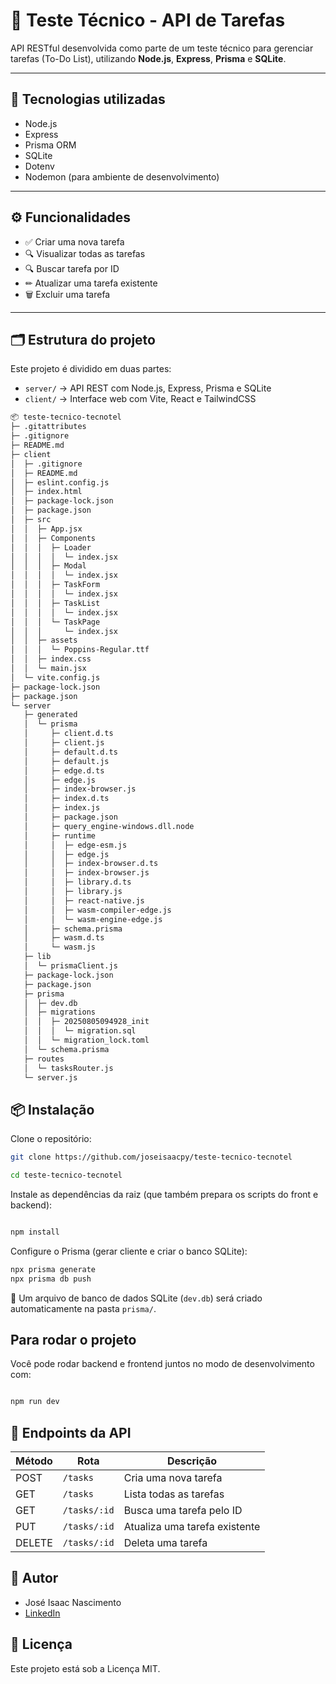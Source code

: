 # 🧪 Teste Técnico - API de Tarefas

API RESTful desenvolvida como parte de um teste técnico para gerenciar tarefas (To-Do List), utilizando **Node.js**, **Express**, **Prisma** e **SQLite**.

---

## 🚀 Tecnologias utilizadas

- Node.js
- Express
- Prisma ORM
- SQLite
- Dotenv
- Nodemon (para ambiente de desenvolvimento)

---

## ⚙️ Funcionalidades

- ✅ Criar uma nova tarefa
- 🔍 Visualizar todas as tarefas
- 🔍 Buscar tarefa por ID
- ✏ Atualizar uma tarefa existente
- 🗑 Excluir uma tarefa

---

## 🗂 Estrutura do projeto

Este projeto é dividido em duas partes:

- `server/` → API REST com Node.js, Express, Prisma e SQLite
- `client/` → Interface web com Vite, React e TailwindCSS

```bash
📦 teste-tecnico-tecnotel
├─ .gitattributes
├─ .gitignore
├─ README.md
├─ client
│  ├─ .gitignore
│  ├─ README.md
│  ├─ eslint.config.js
│  ├─ index.html
│  ├─ package-lock.json
│  ├─ package.json
│  ├─ src
│  │  ├─ App.jsx
│  │  ├─ Components
│  │  │  ├─ Loader
│  │  │  │  └─ index.jsx
│  │  │  ├─ Modal
│  │  │  │  └─ index.jsx
│  │  │  ├─ TaskForm
│  │  │  │  └─ index.jsx
│  │  │  ├─ TaskList
│  │  │  │  └─ index.jsx
│  │  │  └─ TaskPage
│  │  │     └─ index.jsx
│  │  ├─ assets
│  │  │  └─ Poppins-Regular.ttf
│  │  ├─ index.css
│  │  └─ main.jsx
│  └─ vite.config.js
├─ package-lock.json
├─ package.json
└─ server
   ├─ generated
   │  └─ prisma
   │     ├─ client.d.ts
   │     ├─ client.js
   │     ├─ default.d.ts
   │     ├─ default.js
   │     ├─ edge.d.ts
   │     ├─ edge.js
   │     ├─ index-browser.js
   │     ├─ index.d.ts
   │     ├─ index.js
   │     ├─ package.json
   │     ├─ query_engine-windows.dll.node
   │     ├─ runtime
   │     │  ├─ edge-esm.js
   │     │  ├─ edge.js
   │     │  ├─ index-browser.d.ts
   │     │  ├─ index-browser.js
   │     │  ├─ library.d.ts
   │     │  ├─ library.js
   │     │  ├─ react-native.js
   │     │  ├─ wasm-compiler-edge.js
   │     │  └─ wasm-engine-edge.js
   │     ├─ schema.prisma
   │     ├─ wasm.d.ts
   │     └─ wasm.js
   ├─ lib
   │  └─ prismaClient.js
   ├─ package-lock.json
   ├─ package.json
   ├─ prisma
   │  ├─ dev.db
   │  ├─ migrations
   │  │  ├─ 20250805094928_init
   │  │  │  └─ migration.sql
   │  │  └─ migration_lock.toml
   │  └─ schema.prisma
   ├─ routes
   │  └─ tasksRouter.js
   └─ server.js
```

## 📦 Instalação

Clone o repositório:

```bash
git clone https://github.com/joseisaacpy/teste-tecnico-tecnotel

cd teste-tecnico-tecnotel

```

Instale as dependências da raiz (que também prepara os scripts do front e backend):

```bash

npm install
```

Configure o Prisma (gerar cliente e criar o banco SQLite):

```bash
npx prisma generate
npx prisma db push
```

🔹 Um arquivo de banco de dados SQLite (`dev.db`) será criado automaticamente na pasta `prisma/`.

## Para rodar o projeto

Você pode rodar backend e frontend juntos no modo de desenvolvimento com:

```bash

npm run dev
```

## 📡 Endpoints da API

| Método | Rota         | Descrição                     |
| ------ | ------------ | ----------------------------- |
| POST   | `/tasks`     | Cria uma nova tarefa          |
| GET    | `/tasks`     | Lista todas as tarefas        |
| GET    | `/tasks/:id` | Busca uma tarefa pelo ID      |
| PUT    | `/tasks/:id` | Atualiza uma tarefa existente |
| DELETE | `/tasks/:id` | Deleta uma tarefa             |

## 👤 Autor

- José Isaac Nascimento
- [LinkedIn](https://www.linkedin.com/in/jos%C3%A9-isaac-nascimento/)

## 📝 Licença

Este projeto está sob a Licença MIT.
